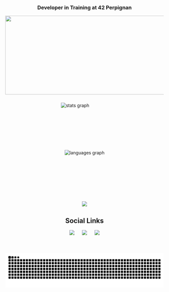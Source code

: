 
<h3 align="center">Developer in Training at 42 Perpignan</h3>
<div align="center"> <img src="https://user-images.githubusercontent.com/74038190/225813708-98b745f2-7d22-48cf-9150-083f1b00d6c9.gif" width="730" height="250">


###

<div align="center" style="display: flex; flex-direction: column; align-items: center; position: relative;">
  <!-- Image du haut, avec positionnement pour décaler -->
  <img src="https://github-readme-stats.vercel.app/api?username=AxelPj&hide_title=true&hide_rank=false&show_icons=true&include_all_commits=true&count_private=true&disable_animations=false&theme=codeSTACKr&locale=en&hide_border=false" height="150" alt="stats graph" 
       style="position: relative; left: -30px;" />

  <!-- Image du bas -->
  <img src="https://github-readme-stats.vercel.app/api/top-langs?username=AxelPj&locale=en&hide_title=false&layout=compact&card_width=320&langs_count=10&theme=codeSTACKr&hide_border=false" height="140" alt="languages graph" />
</div>


###
<div align="center">
<img src="https://github.com/Anmol-Baranwal/Cool-GIFs-For-GitHub/assets/74038190/e0d299f2-767c-4c21-bd49-90f2a19f1a78" width="100">
</div>


## Social Links

[<img src="https://user-images.githubusercontent.com/74038190/235294015-47144047-25ab-417c-af1b-6746820a20ff.gif" width="100">](https://discord.com/users/pjixo) 
&nbsp;&nbsp;&nbsp;&nbsp;
[<img src="https://raw.githubusercontent.com/Tarikul-Islam-Anik/Telegram-Animated-Emojis/main/Objects/Inbox%20Tray.webp" width="100">](mailto:axel.pjx@gmail.com) 
&nbsp;&nbsp;&nbsp;&nbsp;
[<img src="https://user-images.githubusercontent.com/74038190/235294012-0a55e343-37ad-4b0f-924f-c8431d9d2483.gif" width="100">](https://www.linkedin.com/in/axel-petitjean-056aa9336/)

###

<br clear="both">

![Snake animation](https://raw.githubusercontent.com/AxelPj/AxelPj/output/snake.svg)

###
